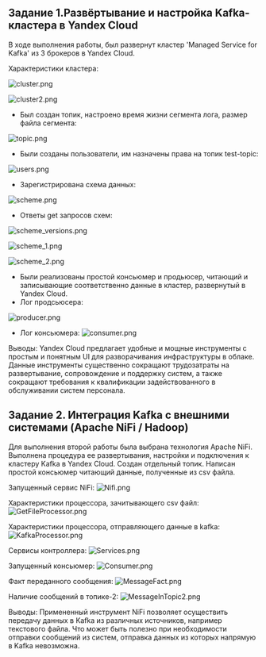 ## Задание 1.Развёртывание и настройка Kafka-кластера в Yandex Cloud

В ходе выполнения работы, был развернут кластер 'Managed Service for Kafka' из 3 брокеров в Yandex Cloud.

Характеристики кластера:

![cluster.png](Task7_1/images/cluster.png)

![cluster2.png](Task7_1/images/cluster2.png)

- Был создан топик, настроено время жизни сегмента лога, размер файла сегмента:

![topic.png](Task7_1/images/topic.png)

- Были созданы пользователи, им назначены права на топик test-topic:

![users.png](Task7_1/images/users.png)

- Зарегистрирована схема данных:

![scheme.png](Task7_1/images/scheme.png)

- Ответы get запросов схем:

![scheme_versions.png](Task7_1/images/scheme_versions.png)

![scheme_1.png](Task7_1/images/scheme_1.png)

![scheme_2.png](Task7_1/images/scheme_2.png)

- Были реализованы простой консьюмер и продьюсер, читающий и записывающие соответственно данные в кластер, развернутый в Yandex Cloud.
- Лог продсьюсера:

![producer.png](Task7_1/images/producer.png)

- Лог консьюмера:
![consumer.png](Task7_1/images/consumer.png)

Выводы: Yandex Cloud предлагает удобные и мощные инструменты с простым и понятным UI для разворачивания инфраструктуры в облаке.
Данные инструменты существенно сокращают трудозатраты на развертывание, сопровождение и поддержку систем, а также сокращают требования
к квалификации задействованного в обслуживании систем персонала.

## Задание 2. Интеграция Kafka с внешними системами (Apache NiFi / Hadoop)

Для выполнения второй работы была выбрана технология Apache NiFi. 
Выполнена процедура ее развертывания, настройки и подключения к кластеру
Kafka в Yandex Cloud. Создан отдельный топик.
Написан простой консьюмер читающий данные, полученные из csv файла.

Запущенный сервис NiFi:
![Nifi.png](Task7_2/Images/Nifi.png)

Характеристики процессора, зачитывающего csv файл:
![GetFileProcessor.png](Task7_2/Images/GetFileProcessor.png)

Характеристики процессора, отправляющего данные в kafka:
![KafkaProcessor.png](Task7_2/Images/KafkaProcessor.png)

Сервисы контроллера:
![Services.png](Task7_2/Images/Services.png)

Запущенный консьюмер:
![Consumer.png](Task7_2/Images/Consumer.png)

Факт переданного сообщения:
![MessageFact.png](Task7_2/Images/MessageFact.png)

Наличие сообщений в топике-2:
![MessageInTopic2.png](Task7_2/Images/MessageInTopic2.png)

Выводы:
Примененный инструмент NiFi позволяет осуществить передачу данных в Kafka из различных источников, например текстового файла.
Что может быть полезно при необходимости отправки сообщений из систем, отправка данных из которых напрямую в Kafka невозможна.